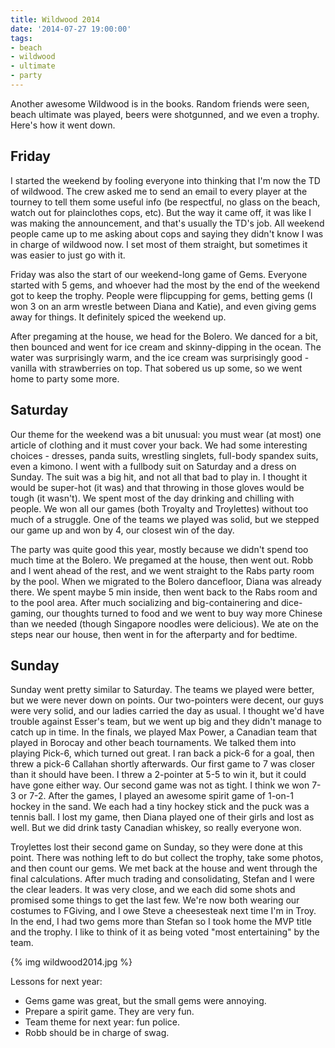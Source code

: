 ```yaml
---
title: Wildwood 2014
date: '2014-07-27 19:00:00'
tags:
- beach
- wildwood
- ultimate
- party
---
```


Another awesome Wildwood is in the books. Random friends were seen, beach ultimate was played, beers were shotgunned, and we even a trophy. Here's how it went down.

## Friday

I started the weekend by fooling everyone into thinking that I'm now the TD of wildwood. The crew asked me to send an email to every player at the tourney to tell them some useful info (be respectful, no glass on the beach, watch out for plainclothes cops, etc). But the way it came off, it was like I was making the announcement, and that's usually the TD's job. All weekend people came up to me asking about cops and saying they didn't know I was in charge of wildwood now. I set most of them straight, but sometimes it was easier to just go with it.

Friday was also the start of our weekend-long game of Gems. Everyone started with 5 gems, and whoever had the most by the end of the weekend got to keep the trophy. People were flipcupping for gems, betting gems (I won 3 on an arm wrestle between Diana and Katie), and even giving gems away for things. It definitely spiced the weekend up.

After pregaming at the house, we head for the Bolero. We danced for a bit, then bounced and went for ice cream and skinny-dipping in the ocean. The water was surprisingly warm, and the ice cream was surprisingly good - vanilla with strawberries on top. That sobered us up some, so we went home to party some more.

## Saturday

Our theme for the weekend was a bit unusual: you must wear (at most) one article of clothing and it must cover your back. We had some interesting choices - dresses, panda suits, wrestling singlets, full-body spandex suits, even a kimono. I went with a fullbody suit on Saturday and a dress on Sunday. The suit was a big hit, and not all that bad to play in. I thought it would be super-hot (it was) and that throwing in those gloves would be tough (it wasn't). We spent most of the day drinking and chilling with people. We won all our games (both Troyalty and Troylettes) without too much of a struggle. One of the teams we played was solid, but we stepped our game up and won by 4, our closest win of the day. 

The party was quite good this year, mostly because we didn't spend too much time at the Bolero. We pregamed at the house, then went out. Robb and I went ahead of the rest, and we went straight to the Rabs party room by the pool. When we migrated to the Bolero dancefloor, Diana was already there. We spent maybe 5 min inside, then went back to the Rabs room and to the pool area. After much socializing and big-containering and dice-gaming, our thoughts turned to food and we went to buy way more Chinese than we needed (though Singapore noodles were delicious). We ate on the steps near our house, then went in for the afterparty and for bedtime. 

## Sunday

Sunday went pretty similar to Saturday. The teams we played were better, but we were never down on points. Our two-pointers were decent, our guys were very solid, and our ladies carried the day as usual. I thought we'd have trouble against Esser's team, but we went up big and they didn't manage to catch up in time. In the finals, we played Max Power, a Canadian team that played in Borocay and other beach tournaments. We talked them into playing Pick-6, which turned out great. I ran back a pick-6 for a goal, then threw a pick-6 Callahan shortly afterwards. Our first game to 7 was closer than it should have been. I threw a 2-pointer at 5-5 to win it, but it could have gone either way. Our second game was not as tight. I think we won 7-3 or 7-2. After the games, I played an awesome spirit game of 1-on-1 hockey in the sand. We each had a tiny hockey stick and the puck was a tennis ball. I lost my game, then Diana played one of their girls and lost as well. But we did drink tasty Canadian whiskey, so really everyone won.

Troylettes lost their second game on Sunday, so they were done at this point. There was nothing left to do but collect the trophy, take some photos, and then count our gems. We met back at the house and went through the final calculations. After much trading and consolidating, Stefan and I were the clear leaders. It was very close, and we each did some shots and promised some things to get the last few. We're now both wearing our costumes to FGiving, and I owe Steve a cheesesteak next time I'm in Troy. In the end, I had two gems more than Stefan so I took home the MVP title and the trophy. I like to think of it as being voted "most entertaining" by the team. 

{% img wildwood2014.jpg %}

Lessons for next year:

- Gems game was great, but the small gems were annoying.
- Prepare a spirit game. They are very fun.
- Team theme for next year: fun police.
- Robb should be in charge of swag.
